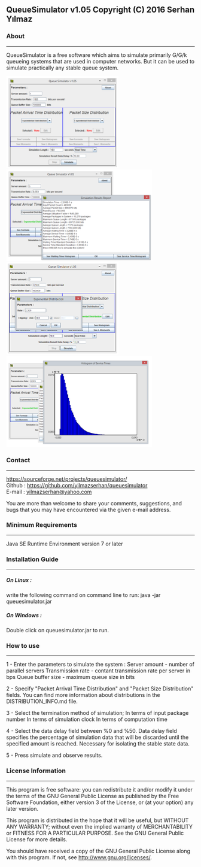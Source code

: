 ## QueueSimulator v1.05 Copyright (C) 2016 Serhan Yılmaz

### About
-----

QueueSimulator is a free software which aims to simulate primarily
G/G/k queueing systems that are used in computer networks. But
it can be used to simulate practically any stable queue system.

<img src="images/sample_1.png" width="300"> <img src="images/sample_2.png" width="390">
<img src="images/sample_4.png" width="300"> <img src="images/sample_3.png" width="390">

### Contact
-------

<https://sourceforge.net/projects/queuesimulator/> <br />
Github : <https://github.com/yilmazserhan/queuesimulator> <br />
E-mail : yilmazserhan@yahoo.com <br />

You are more than welcome to share your comments, suggestions, 
and bugs that you may have encountered via the given e-mail address.

### Minimum Requirements
--------------------

Java SE Runtime Environment version 7 or later

### Installation Guide
------------------

##### On Linux :

write the following command on command line to run:
java -jar queuesimulator.jar

##### On Windows :

Double click on queuesimulator.jar to run.

### How to use
----------

1 - Enter the parameters to simulate the system :
Server amount - number of parallel servers
Transmission rate - contant transmission rate per server in bps
Queue buffer size - maximum queue size in bits

2 - Specify "Packet Arrival Time Distribution" and "Packet Size Distribution" fields.
You can find more information about distributions in the DISTRIBUTION_INFO.md file.

3 - Select the termination method of simulation;
In terms of input package number
In terms of simulation clock
In terms of computation time

4 - Select the data delay field between %0 and %50.
Data delay field specifies the percentage of simulation data that 
will be discarded until the specified amount is reached. 
Necessary for isolating the stable state data.

5 - Press simulate and observe results.

### License Information
-------------------

This program is free software: you can redistribute it and/or modify
it under the terms of the GNU General Public License as published by
the Free Software Foundation, either version 3 of the License, or
(at your option) any later version.

This program is distributed in the hope that it will be useful,
but WITHOUT ANY WARRANTY; without even the implied warranty of
MERCHANTABILITY or FITNESS FOR A PARTICULAR PURPOSE.  See the
GNU General Public License for more details.

You should have received a copy of the GNU General Public License
along with this program.  If not, see <http://www.gnu.org/licenses/>.
